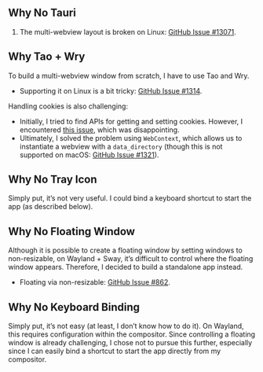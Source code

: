 ## Why No Tauri

1. The multi-webview layout is broken on Linux: [GitHub Issue #13071](https://github.com/tauri-apps/tauri/issues/13071).

## Why Tao + Wry

To build a multi-webview window from scratch, I have to use Tao and Wry.
- Supporting it on Linux is a bit tricky: [GitHub Issue #1314](https://github.com/tauri-apps/wry/issues/1314).

Handling cookies is also challenging:
- Initially, I tried to find APIs for getting and setting cookies. However, I encountered [this issue](https://github.com/tauri-apps/wry/issues/1511#issue-2892146782), which was disappointing.
- Ultimately, I solved the problem using `WebContext`, which allows us to instantiate a webview with a `data_directory` (though this is not supported on macOS: [GitHub Issue #1321](https://github.com/tauri-apps/wry/issues/1321)).

## Why No Tray Icon

Simply put, it’s not very useful. I could bind a keyboard shortcut to start the app (as described below).

## Why No Floating Window

Although it is possible to create a floating window by setting windows to non-resizable, on Wayland + Sway, it’s difficult to control where the floating window appears. Therefore, I decided to build a standalone app instead.
- Floating via non-resizable: [GitHub Issue #862](https://github.com/rust-windowing/winit/issues/862).

## Why No Keyboard Binding

Simply put, it’s not easy (at least, I don’t know how to do it). On Wayland, this requires configuration within the compositor. Since controlling a floating window is already challenging, I chose not to pursue this further, especially since I can easily bind a shortcut to start the app directly from my compositor.